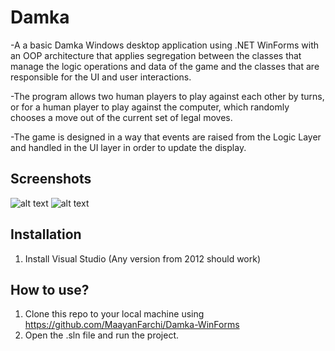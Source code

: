 # Damka
-A a basic Damka Windows desktop application using .NET WinForms with an OOP architecture that applies segregation between the classes that manage the logic operations and data of the game and the classes that are responsible for the UI and user interactions.

-The program allows two human players to play against each other by turns, or for a human player to play against the computer, which randomly chooses a move out of the current set of legal moves.

-The game is designed in a way that events are raised from the Logic Layer and handled in the UI layer in order to update the display.

## Screenshots
![alt text](https://github.com/MaayanFarchi/Damka/blob/master/GameSettings.png)
![alt text](https://github.com/MaayanFarchi/Damka/blob/master/GameBoard.png)

## Installation
1. Install Visual Studio (Any version from 2012 should work)  

## How to use?
1. Clone this repo to your local machine using https://github.com/MaayanFarchi/Damka-WinForms
2. Open the .sln file and run the project. 



